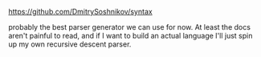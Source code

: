 https://github.com/DmitrySoshnikov/syntax

probably the best parser generator we can use for now. At least the docs aren't painful to read, and if I want to build an actual language I'll just spin up my own recursive descent parser.
